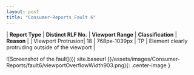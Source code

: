 ```yaml
---
layout: post
title: "Consumer-Reports Fault 6"
---
```

| **Report Type** | **Distinct RLF No.** | **Viewport Range** | **Classification** | **Reason** |
| Viewport Protrusion| 18 | 768px-1039px | TP | Element clearly protruding outside of the viewport | 

![Screenshot of the fault]({{ site.baseurl }}/assets/images/Consumer-Reports/fault6/viewportOverflowWidth903.png){: .center-image }